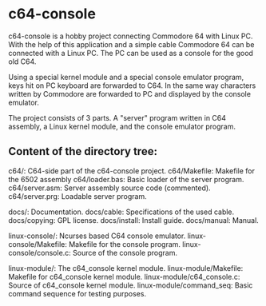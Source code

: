 # c64-console
c64-console is a hobby project connecting Commodore 64 with Linux PC. With the help of this application and a simple cable Commodore 64 can be connected with a Linux PC. The PC can be used as a console for the good old C64.

Using a special kernel module and a special console emulator program, keys hit on PC keyboard are forwarded to C64. In the same way characters written by Commodore are forwarded to PC and displayed by the console emulator.

The project consists of 3 parts. A "server" program written in C64 assembly, a Linux kernel module, and the console emulator program.

Content of the directory tree:
------------------------------

c64/:		C64-side part of the c64-console project.
c64/Makefile:	Makefile for the 6502 assembly
c64/loader.bas: Basic loader of the server program.
c64/server.asm:	Server assembly source code (commented).
c64/server.prg: Loadable server program.

docs/:		Documentation.
docs/cable:	Specifications of the used cable.
docs/copying:	GPL license.
docs/install:	Install guide.
docs/manual:	Manual.

linux-console/:			Ncurses based C64 console emulator.
linux-console/Makefile:		Makefile for the console program.
linux-console/console.c:	Source of the console program.

linux-module/:			The c64_console kernel module.
linux-module/Makefile:		Makefile for c64_console kernel module.
linux-module/c64_console.c:	Source of c64_console kernel module.
linux-module/command_seq:	Basic command sequence for testing purposes.

